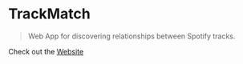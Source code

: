 # TrackMatch

> Web App for discovering relationships between Spotify tracks.

Check out the [Website]()
